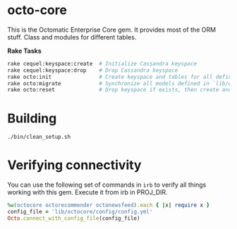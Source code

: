 # octo-core

This is the Octomatic Enterprise Core gem. It provides most of the ORM stuff. Class and modules for different tables.


**Rake Tasks**

```bash
rake cequel:keyspace:create  # Initialize Cassandra keyspace
rake cequel:keyspace:drop    # Drop Cassandra keyspace
rake octo:init               # Create keyspace and tables for all defined models
rake octo:migrate            # Synchronize all models defined in `lib/octocore/models' with Cassandra database schema
rake octo:reset              # Drop keyspace if exists, then create and migrate
```

# Building

```bash
./bin/clean_setup.sh
```

# Verifying connectivity

You can use the following set of commands in `irb` to verify all things working with this gem. Execute it from irb in PROJ_DIR.

```ruby
%w(octocore octorecommender octonewsfeed).each { |x| require x }
config_file = 'lib/octocore/config/config.yml'
Octo.connect_with_config_file(config_file)
```
